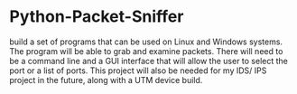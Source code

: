 # Python-Packet-Sniffer
build a set of programs that can be used on Linux and Windows systems. The program will be able to grab and examine packets. There will need to be a command line and a GUI interface that will allow the user to select the port or a list of ports. This project will also be needed for my IDS/ IPS project in the future, along with a UTM device build.  
